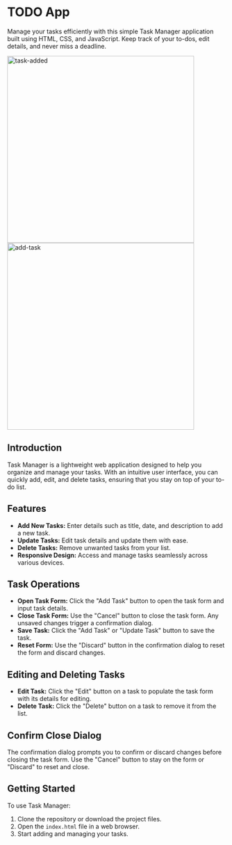 # TODO App

Manage your tasks efficiently with this simple Task Manager application built using HTML, CSS, and JavaScript. Keep track of your to-dos, edit details, and never miss a deadline.

<img width="430" alt="task-added" src="https://github.com/Erikote04/Todo-App/assets/126704751/4ff22c72-152d-4544-81c7-42ebd4e0b3f8">
<img width="430" alt="add-task" src="https://github.com/Erikote04/Todo-App/assets/126704751/e482ae32-342b-4fc3-a132-682afbf87064">

## Introduction

Task Manager is a lightweight web application designed to help you organize and manage your tasks. With an intuitive user interface, you can quickly add, edit, and delete tasks, ensuring that you stay on top of your to-do list.

## Features

- **Add New Tasks:** Enter details such as title, date, and description to add a new task.
- **Update Tasks:** Edit task details and update them with ease.
- **Delete Tasks:** Remove unwanted tasks from your list.
- **Responsive Design:** Access and manage tasks seamlessly across various devices.

## Task Operations

- **Open Task Form:** Click the "Add Task" button to open the task form and input task details.
- **Close Task Form:** Use the "Cancel" button to close the task form. Any unsaved changes trigger a confirmation dialog.
- **Save Task:** Click the "Add Task" or "Update Task" button to save the task.
- **Reset Form:** Use the "Discard" button in the confirmation dialog to reset the form and discard changes.

## Editing and Deleting Tasks

- **Edit Task:** Click the "Edit" button on a task to populate the task form with its details for editing.
- **Delete Task:** Click the "Delete" button on a task to remove it from the list.

## Confirm Close Dialog

The confirmation dialog prompts you to confirm or discard changes before closing the task form. Use the "Cancel" button to stay on the form or "Discard" to reset and close.

## Getting Started

To use Task Manager:

1. Clone the repository or download the project files.
2. Open the `index.html` file in a web browser.
3. Start adding and managing your tasks.

